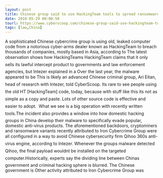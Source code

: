```yaml
---
layout: post
title: Chinese group said to use HackingTeam tools to spread ransomware, cryptominers
date: 2018-05-29 00:00:58
tourl: https://www.cyberscoop.com/chinese-group-said-use-hackingteam-tools-spread-ransomware-cryptominers/?category_news=technology
tags: [law,China]
---
```

A sophisticated Chinese cybercrime group is using old, leaked computer code from a notorious cyber-arms dealer known as HackingTeam to breach thousands of companies, mostly based in Asia, according to The latest observation shows how HackingTeams HackingTeam claims that it only sells its lawful intercept product to governments and law enforcement agencies, but Intezer explained in a Over the last year, the malware appeared to be This is likely an advanced Chinese criminal group, Ari Eitan, head of research with Intezer, told CyberScoop. Its rare to see people using the old HT [HackingTeam] code, today, because with stuff like this its not as simple as a copy and paste. Lots of other source code is effective and easier to adopt.  What we see is a big operation with recently written tools.The incident also provides a window into how domestic hacking groups in China develop their malware to specifically evade popular, domestic anti-virus products. The aforementioned backdoors, cryptominers and ransomware variants recently attributed to Iron Cybercrime Group were all configured in a way to avoid Chinese cybersecurity firm Qihoo 360s anti-virus engine, according to Intezer. Whenever the groups malware detected Qihoo, the final payload wouldnt be installed on the targeted computer.Historically, experts say the dividing line between Chinas government and criminal hacking sphere is blurred. The Chinese government is Other activity attributed to Iron Cybercrime Group was 